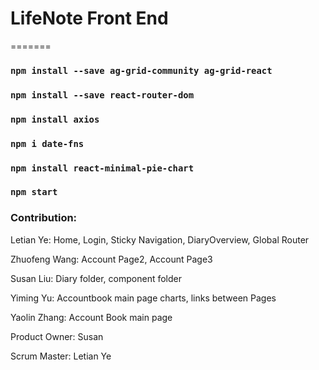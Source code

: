 # LifeNote Front End

=======

### `npm install --save ag-grid-community ag-grid-react`

### `npm install --save react-router-dom`

### `npm install axios`

### `npm i date-fns`

### `npm install react-minimal-pie-chart`

### `npm start`


### Contribution:

Letian Ye: Home, Login, Sticky Navigation, DiaryOverview, Global Router

Zhuofeng Wang: Account Page2, Account Page3

Susan Liu: Diary folder, component folder

Yiming Yu: Accountbook main page charts, links between Pages

Yaolin Zhang: Account Book main page

Product Owner: Susan

Scrum Master: Letian Ye

